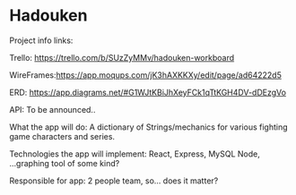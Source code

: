 # Hadouken 

Project info links:

Trello: https://trello.com/b/SUzZyMMv/hadouken-workboard

WireFrames:https://app.moqups.com/jK3hAXKKXy/edit/page/ad64222d5

ERD: https://app.diagrams.net/#G1WJtKBiJhXeyFCk1qTtKGH4DV-dDEzgVo

API: To be announced..

What the app will do:
A dictionary of Strings/mechanics for various fighting game characters and series. 

Technologies the app will implement:
React, Express, MySQL Node, ...graphing tool of some kind? 

Responsible for app:
2 people team, so… does it matter? 

